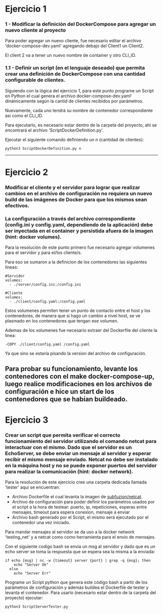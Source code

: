 # Ejercicio 1

### 1 - Modificar la definición del DockerCompose para agregar un nuevo cliente al proyecto

Para poder agregar un nuevo cliente, fue necesario editar el archivo 'docker-compose-dev.yaml' agregando debajo del Client1 un Client2.

El client 2 va a tener un nuevo nombre de container y otro CLI_ID.

### 1.1 - Definir un script (en el lenguaje deseado) que permita crear una definición de DockerCompose con una cantidad configurable de clientes.

Siguiendo con la lógica del ejercicio 1, para este punto programe un Script en Python el cual genera el archivo docker-compose-dev.yaml' dinámicamente según la cantid
de clientes recibidos por parámetros. 

Nuevamente, cada uno tendrá su nombre de contenedor correspondiente asi como el CLI_ID.

Para ejecutarlo, es necesario estar dentro de la carpeta del proyecto, ahi se encontrará el archivo 'ScriptDockerDefinition.py'. 

Ejecutar el siguiente comando definiendo un n (cantidad de clientes):

```
python3 ScriptDockerDefinition.py n
```
---
# Ejercicio 2

### Modificar el cliente y el servidor para lograr que realizar cambios en el archivo de configuración no requiera un nuevo build de las imágenes de Docker para que los mismos sean efectivos. 
### La configuración a través del archivo correspondiente (config.ini y config.yaml, dependiendo de la aplicación) debe ser inyectada en el container y persistida afuera de la imagen (hint: docker volumes).

Para la resolución de este punto primero fue necesario agregar volumenes para el servidor y para el/los cliente/s.

Para eso se sumaron a la definicion de los contenedores las siguientes lineas:

```
#Servidor
volumes:
  - ./server/config.ini:/config.ini

#Cliente
volumes:
  - ./client/config.yaml:/config.yaml
```

Estos volumenes permiten tener un punto de contacto entre el host y los contenedores, de manera que si hago un cambio a nivel host, se ve plasmado en los contenedores que tengan ese volumen.

Ademas de los volumenes fue necesario extraer del Dockerfile del cliente la linea:

```
-COPY ./client/config.yaml /config.yaml
```

Ya que sino se estaría pisando la version del archivo de configuración.

Para probar su funcionamiento, levante los contenedores con el make docker-compose-up, luego realice modificaciones en los archivos de configuración e 
hice un start de los contenedores que se habían buildeado.
---
# Ejercicio 3

### Crear un script que permita verificar el correcto funcionamiento del servidor utilizando el comando netcat para interactuar con el mismo. Dado que el servidor es un EchoServer, se debe enviar un mensaje al servidor y esperar recibir el mismo mensaje enviado. Netcat no debe ser instalado en la máquina host y no se puede exponer puertos del servidor para realizar la comunicación (hint: docker network).

Para la resolución de este ejercicio cree una carpeta dedicada llamada 'tester' aqui se encuentran:
* Archivo Dockerfile el cual levanta la imagen de [subfuzion/netcat](https://hub.docker.com/r/subfuzion/netcat).
* Archivo de configuración para poder definir los parámetros usados por el script a la hora de testear: puerto, ip, repeticiones, esperas entre mensajes, timeout para espera conexion, mensaje a enviar
* Archivo bash generado por el Script, el mismo será ejecutado por el contenedor una vez iniciado.

Para mandar mensajes al servidor se da uso a la docker network 'testing_net' y a netcat como como herramienta para el envio de mensajes.

Con el siguiente codigo bash se envia un msg al servidor y dado que es un echo server se toma la respuesta que se espera sea la misma a la enviada:

```
if echo {msg} | nc -w {timeout} server {port} | grep -q {msg}; then
    echo "Server Ok"
  else
    echo "Server Err"
```

Programe un Script python que genera este código bash a partir de los parámetros de configuración y además buildea el Dockerfile de tester y levanta el contenedor.
Para usarlo (necesario estar dentro de la carpeta del proyecto) ejecutar:

```
python3 ScriptServerTester.py
```
